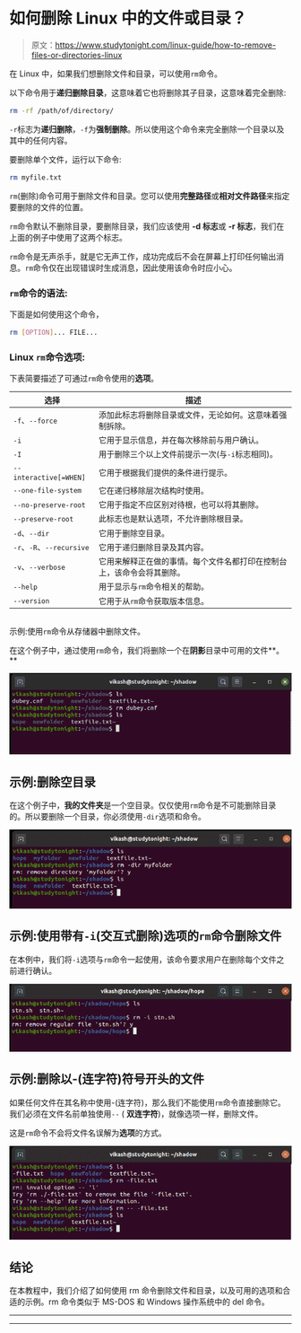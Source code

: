 # 如何删除 Linux 中的文件或目录？

> 原文：<https://www.studytonight.com/linux-guide/how-to-remove-files-or-directories-linux>

在 Linux 中，如果我们想删除文件和目录，可以使用`rm`命令。

以下命令用于**递归删除目录**，这意味着它也将删除其子目录，这意味着完全删除:

```sh
rm -rf /path/of/directory/
```

`-r`标志为**递归删除**，`-f`为**强制删除**。所以使用这个命令来完全删除一个目录以及其中的任何内容。

要删除单个文件，运行以下命令:

```sh
rm myfile.txt
```

`rm`(删除)命令可用于删除文件和目录。您可以使用**完整路径**或**相对文件路径**来指定要删除的文件的位置。

`rm`命令默认不删除目录，要删除目录，我们应该使用 **-d 标志**或 **-r 标志**，我们在上面的例子中使用了这两个标志。

`rm`命令是无声杀手，就是它无声工作，成功完成后不会在屏幕上打印任何输出消息。`rm`命令仅在出现错误时生成消息，因此使用该命令时应小心。

### `rm`命令的语法:

下面是如何使用这个命令，

```sh
rm [OPTION]... FILE...
```

### Linux `rm`命令选项:

下表简要描述了可通过`rm`命令使用的**选项**。

| 选择 | 描述 |
| --- | --- |
| `-f`、`--force` | 添加此标志将删除目录或文件，无论如何。这意味着强制拆除。 |
| `-i` | 它用于显示信息，并在每次移除前与用户确认。 |
| `-I` | 用于删除三个以上文件前提示一次(与`-i`标志相同)。 |
| `--interactive[=WHEN]` | 它用于根据我们提供的条件进行提示。 |
| `--one-file-system` | 它在递归移除层次结构时使用。 |
| `--no-preserve-root` | 它用于指定不应区别对待根，也可以将其删除。 |
| `--preserve-root` | 此标志也是默认选项，不允许删除根目录。 |
| `-d`、`--dir` | 它用于删除空目录。 |
| `-r`、`-R`、`--recursive` | 它用于递归删除目录及其内容。 |
| `-v`、`--verbose` | 它用来解释正在做的事情。每个文件名都打印在控制台上，该命令会将其删除。 |
| `--help` | 用于显示与`rm`命令相关的帮助。 |
| `--version` | 它用于从`rm`命令获取版本信息。 |

## 
示例:使用`rm`命令从存储器中删除文件。

在这个例子中，通过使用`rm`命令，我们将删除一个在**阴影**目录中可用的文件**。**

![linux rm command](img/68de7380f10a7b023019255d4aabb1bd.png)

## 示例:删除空目录

在这个例子中，**我的文件夹**是一个空目录。仅仅使用`rm`命令是不可能删除目录的。所以要删除一个目录，你必须使用`-dir`选项和命令。

![linux rm command](img/8bf1ce26724105c9c6fc4c0519e566fa.png)

## 示例:使用带有`-i`(交互式删除)选项的`rm`命令删除文件

在本例中，我们将`-i`选项与`rm`命令一起使用，该命令要求用户在删除每个文件之前进行确认。

![linux rm command](img/74678c38f7026972c5e5efaea3e6e563.png)

## 示例:删除以-(连字符)符号开头的文件

如果任何文件在其名称中使用-(连字符)，那么我们不能使用`rm`命令直接删除它。我们必须在文件名前单独使用`--` ( **双连字符**)，就像选项一样，删除文件。

这是`rm`命令不会将文件名误解为**选项**的方式。

![linux rm command](img/850183459550b493df5b2135702e1101.png)

## 结论

在本教程中，我们介绍了如何使用 rm 命令删除文件和目录，以及可用的选项和合适的示例。rm 命令类似于 MS-DOS 和 Windows 操作系统中的 del 命令。

* * *

* * *